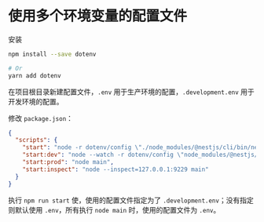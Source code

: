 # 使用多个环境变量的配置文件

安装

```bash
npm install --save dotenv

# Or
yarn add dotenv
```

在项目根目录新建配置文件，`.env` 用于生产环境的配置，`.development.env` 用于开发环境的配置。

修改 `package.json`：

```json
{
  "scripts": {
    "start": "node -r dotenv/config \"./node_modules/@nestjs/cli/bin/nest.js\" start dotenv_config_path=.development.env",
    "start:dev": "node --watch -r dotenv/config \"node_modules/@nestjs/cli/bin/nest.js\" start dotenv_config_path=.development.env",
    "start:prod": "node main",
    "start:inspect": "node --inspect=127.0.0.1:9229 main"
  }
}
```

执行 `npm run start` 使，使用的配置文件指定为了 `.development.env`；没有指定则默认使用 `.env`，所有执行 `node main` 时，使用的配置文件为 `.env`。
